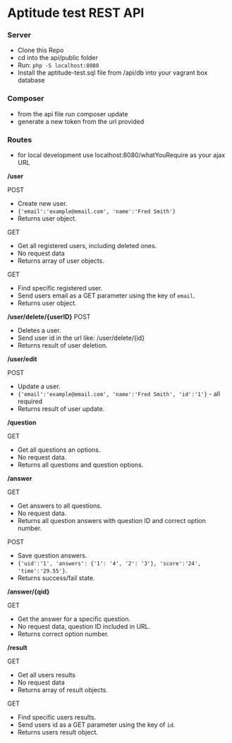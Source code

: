 # Aptitude test REST API

### Server

- Clone this Repo
- cd into the api/public folder
- Run: `php -S localhost:8080`
- Install the aptitude-test.sql file from /api/db into your vagrant box database

### Composer
- from the api file run composer update
- generate a new token from the url provided

### Routes
- for local development use localhost:8080/whatYouRequire as your ajax URL

**/user**

POST
- Create new user.
- `{'email':'example@email.com', 'name':'Fred Smith'}`
- Returns user object.

GET 
- Get all registered users, including deleted ones.
- No request data
- Returns array of user objects.

GET
- Find specific registered user.
- Send users email as a GET parameter using the key of `email`.
- Returns user object.


**/user/delete/{userID}**
POST
- Deletes a user.
- Send user id in the url like: /user/delete/{id}
- Returns result of user deletion.


**/user/edit**

POST
- Update a user.
- `{'email':'example@email.com', 'name':'Fred Smith', 'id':'1'}` - all required
- Returns result of user update.

**/question**

GET
- Get all questions an options.
- No request data.
- Returns all questions and question options.

**/answer**

GET
- Get answers to all questions.
- No request data.
- Returns all question answers with question ID and correct option number.

POST
- Save question answers.
- `{'uid':'1', 'answers': {'1': '4', '2': '3'}, 'score':'24', 'time':'29.55'}`.
- Returns success/fail state.

**/answer/{qid}**

GET
- Get the answer for a specific question.
- No request data, question ID included in URL.
- Returns correct option number.

**/result**

GET 
- Get all users results
- No request data
- Returns array of result objects.

GET
- Find specific users results.
- Send users id as a GET parameter using the key of `id`.
- Returns users result object.
